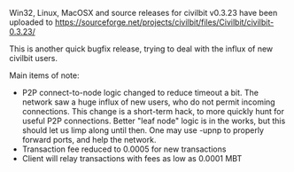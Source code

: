 Win32, Linux, MacOSX and source releases for civilbit v0.3.23 have been uploaded to
https://sourceforge.net/projects/civilbit/files/Civilbit/civilbit-0.3.23/

This is another quick bugfix release, trying to deal with the influx of new civilbit users.

Main items of note:

* P2P connect-to-node logic changed to reduce timeout a bit.  The network saw a huge influx of new users, who do not permit incoming connections.  This change is a short-term hack, to more quickly hunt for useful P2P connections.  Better "leaf node" logic is in the works, but this should let us limp along until then.  One may use -upnp to properly forward ports, and help the network.
* Transaction fee reduced to 0.0005 for new transactions
* Client will relay transactions with fees as low as 0.0001 MBT
